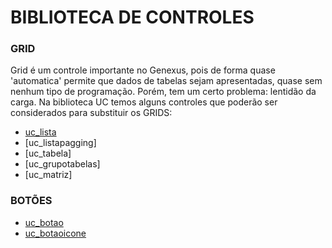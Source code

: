 # BIBLIOTECA DE CONTROLES

### GRID
Grid é um controle importante no Genexus, pois de forma quase 'automatica' permite que dados de tabelas sejam apresentadas, quase sem nenhum tipo de programação. Porém, tem um certo problema: lentidão da carga.
Na biblioteca UC temos alguns controles que poderão ser considerados para substituir os GRIDS:

* [uc_lista]()
* [uc_listapagging]
* [uc_tabela]
* [uc_grupotabelas]
* [uc_matriz]

### BOTÕES
* [uc_botao](/doc/controles/uc_botao.md)
* [uc_botaoicone](/doc/controles/uc_botaoicone.md)

